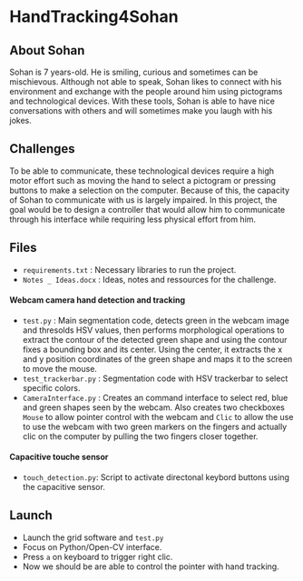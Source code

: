 # HandTracking4Sohan

## About Sohan

Sohan is 7 years-old. He is smiling, curious and sometimes can be mischievous. Although not able to speak, Sohan likes to connect with his environment and exchange with the people around him using pictograms and technological devices. With these tools, Sohan is able to have nice conversations with others and will sometimes make you laugh with his jokes. 

## Challenges 

To be able to communicate, these technological devices require a high motor effort such as moving the hand to select a pictogram or pressing buttons to make a selection on the computer. Because of this, the capacity of Sohan to communicate with us is largely impaired. In this project, the goal would be to design a controller that would allow him to communicate through his interface while requiring less physical effort from him. 

 ## Files 
 - ```requirements.txt``` : Necessary libraries to run the project. 
  - ```Notes _ Ideas.docx``` : Ideas, notes and ressources for the challenge. 
  
 #### Webcam camera hand detection and tracking
 - ```test.py``` : Main segmentation code, detects green in the webcam image and thresolds HSV values, then performs morphological operations to extract the contour of the detected green shape and using the contour fixes a bounding box and its center. Using the center, it extracts the x and y position coordinates of the green shape and maps it to the screen to move the mouse. 
- ```test_trackerbar.py``` : Segmentation code with HSV trackerbar to select specific colors. 
- ```CameraInterface.py``` : Creates an command interface to select red, blue and green shapes seen by the webcam. Also creates two checkboxes ```Mouse``` to allow pointer control with the webcam and ```Clic``` to allow the use to use the webcam with two green markers on the fingers and actually clic on the computer by pulling the two fingers closer together.
#### Capacitive touche sensor
- ```touch_detection.py```: Script to activate directonal keybord buttons using the capacitive sensor. 

 
 ## Launch
- Launch the grid software and ```test.py```
- Focus on Python/Open-CV interface.
- Press ```a``` on keyboard to trigger right clic. 
- Now we should be are able to control the pointer with hand tracking. 
